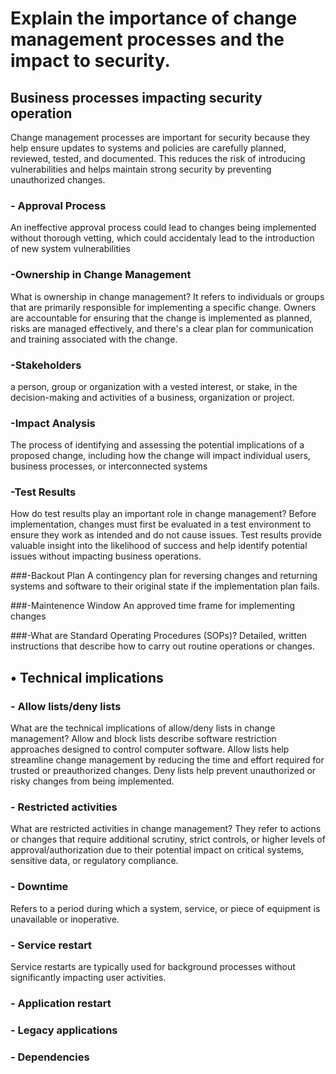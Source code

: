 # Explain the importance of change management processes and the impact to security.
## Business processes impacting security operation

Change management processes are important for security because they help ensure updates to systems and policies are carefully planned, reviewed, tested, and documented. This reduces the risk of introducing vulnerabilities and helps maintain strong security by preventing unauthorized changes.

### - Approval Process
An ineffective approval process could lead to changes being implemented without thorough vetting, which could accidentaly lead to the introduction of new system vulnerabilities

### -Ownership in Change Management
What is ownership in change management?
It refers to individuals or groups that are primarily responsible for implementing a specific change. Owners are accountable for ensuring that the change is implemented as planned, risks are managed effectively, and there's a clear plan for communication and training associated with the change.

### -Stakeholders
 a person, group or organization with a vested interest, or stake, in the decision-making and activities of a business, organization or project.

### -Impact Analysis
 The process of identifying and assessing the potential implications of a proposed change, including how the change will impact individual users, business processes, or interconnected systems
 
### -Test Results
How do test results play an important role in change management?
Before implementation, changes must first be evaluated in a test environment to ensure they work as intended and do not cause issues. Test results provide valuable insight into the likelihood of success and help identify potential issues without impacting business operations.

###-Backout Plan
A contingency plan for reversing changes and returning systems and software to their original state if the implementation plan fails.

###-Maintenence Window
An approved time frame for implementing changes

###-What are Standard Operating Procedures (SOPs)?
Detailed, written instructions that describe how to carry out routine operations or changes. 

## • Technical implications

### - Allow lists/deny lists
What are the technical implications of allow/deny lists in change management?
Allow and block lists describe software restriction approaches designed to control computer software. Allow lists help streamline change management by reducing the time and effort required for trusted or preauthorized changes. Deny lists help prevent unauthorized or risky changes from being implemented.

### - Restricted activities
What are restricted activities in change management?
They refer to actions or changes that require additional scrutiny, strict controls, or higher levels of approval/authorization due to their potential impact on critical systems, sensitive data, or regulatory compliance.

### - Downtime
Refers to a period during which a system, service, or piece of equipment is unavailable or inoperative.

### - Service restart
Service restarts are typically used for background processes without significantly impacting user activities.

### - Application restart

### - Legacy applications

### - Dependencies




